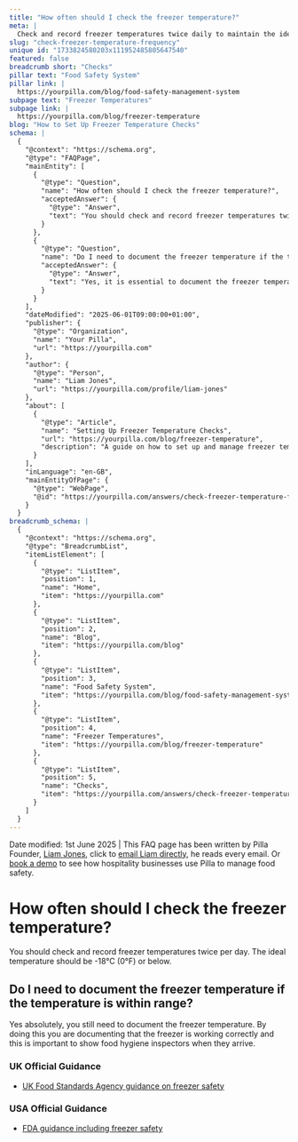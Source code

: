 ```yaml
---
title: "How often should I check the freezer temperature?"
meta: |
  Check and record freezer temperatures twice daily to maintain the ideal -18C (0F) or below. Use Pilla's pre-built task for proper record-keeping.
slug: "check-freezer-temperature-frequency"
unique id: "1733824580203x111952485805647540"
featured: false
breadcrumb short: "Checks"
pillar text: "Food Safety System"
pillar link: |
  https://yourpilla.com/blog/food-safety-management-system
subpage text: "Freezer Temperatures"
subpage link: |
  https://yourpilla.com/blog/freezer-temperature
blog: "How to Set Up Freezer Temperature Checks"
schema: |
  {
    "@context": "https://schema.org",
    "@type": "FAQPage",
    "mainEntity": [
      {
        "@type": "Question",
        "name": "How often should I check the freezer temperature?",
        "acceptedAnswer": {
          "@type": "Answer",
          "text": "You should check and record freezer temperatures twice per day to ensure they are maintained at -18°C (0°F) or below. Regularly recording this data helps in maintaining optimal food safety conditions."
        }
      },
      {
        "@type": "Question",
        "name": "Do I need to document the freezer temperature if the temperature is within range?",
        "acceptedAnswer": {
          "@type": "Answer",
          "text": "Yes, it is essential to document the freezer temperature even if it is within the appropriate range. This documentation confirms that the freezer is functioning correctly and provides necessary proof for food hygiene inspectors."
        }
      }
    ],
    "dateModified": "2025-06-01T09:00:00+01:00",
    "publisher": {
      "@type": "Organization",
      "name": "Your Pilla",
      "url": "https://yourpilla.com"
    },
    "author": {
      "@type": "Person",
      "name": "Liam Jones",
      "url": "https://yourpilla.com/profile/liam-jones"
    },
    "about": [
      {
        "@type": "Article",
        "name": "Setting Up Freezer Temperature Checks",
        "url": "https://yourpilla.com/blog/freezer-temperature",
        "description": "A guide on how to set up and manage freezer temperature checks effectively for optimal food safety."
      }
    ],
    "inLanguage": "en-GB",
    "mainEntityOfPage": {
      "@type": "WebPage",
      "@id": "https://yourpilla.com/answers/check-freezer-temperature-frequency"
    }
  }
breadcrumb_schema: |
  {
    "@context": "https://schema.org",
    "@type": "BreadcrumbList",
    "itemListElement": [
      {
        "@type": "ListItem",
        "position": 1,
        "name": "Home",
        "item": "https://yourpilla.com"
      },
      {
        "@type": "ListItem",
        "position": 2,
        "name": "Blog",
        "item": "https://yourpilla.com/blog"
      },
      {
        "@type": "ListItem",
        "position": 3,
        "name": "Food Safety System",
        "item": "https://yourpilla.com/blog/food-safety-management-system"
      },
      {
        "@type": "ListItem",
        "position": 4,
        "name": "Freezer Temperatures",
        "item": "https://yourpilla.com/blog/freezer-temperature"
      },
      {
        "@type": "ListItem",
        "position": 5,
        "name": "Checks",
        "item": "https://yourpilla.com/answers/check-freezer-temperature-frequency"
      }
    ]
  }
---
```


Date modified: 1st June 2025 | This FAQ page has been written by Pilla Founder, [Liam Jones](https://yourpilla.com/profile/liam-jones), click to [email Liam directly](https://mailto:liam@yourpilla.com/), he reads every email. Or [book a demo](https://calendly.com/pilla/demo) to see how hospitality businesses use Pilla to manage food safety.

# How often should I check the freezer temperature?

You should check and record freezer temperatures twice per day. The ideal temperature should be -18°C (0°F) or below.

## Do I need to document the freezer temperature if the temperature is within range?

Yes absolutely, you still need to document the freezer temperature. By doing this you are documenting that the freezer is working correctly and this is important to show food hygiene inspectors when they arrive.

### UK Official Guidance

-   [UK Food Standards Agency guidance on freezer safety](https://www.food.gov.uk/safety-hygiene/how-to-chill-freeze-and-defrost-food-safely)

### USA Official Guidance

-   [FDA guidance including freezer safety](https://www.fda.gov/consumers/consumer-updates/are-you-storing-food-safely)